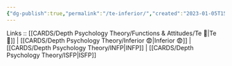 ```yaml
---
{"dg-publish":true,"permalink":"/te-inferior/","created":"2023-01-05T15:02:28.702+01:00","updated":"2023-03-08T19:05:15.696+01:00"}
---
```


Links :: [[CARDS/Depth Psychology Theory/Functions & Attitudes/Te 🏹\|Te 🏹]] | [[CARDS/Depth Psychology Theory/Inferior 😨\|Inferior 😨]] | [[CARDS/Depth Psychology Theory/INFP\|INFP]] | [[CARDS/Depth Psychology Theory/ISFP\|ISFP]]
